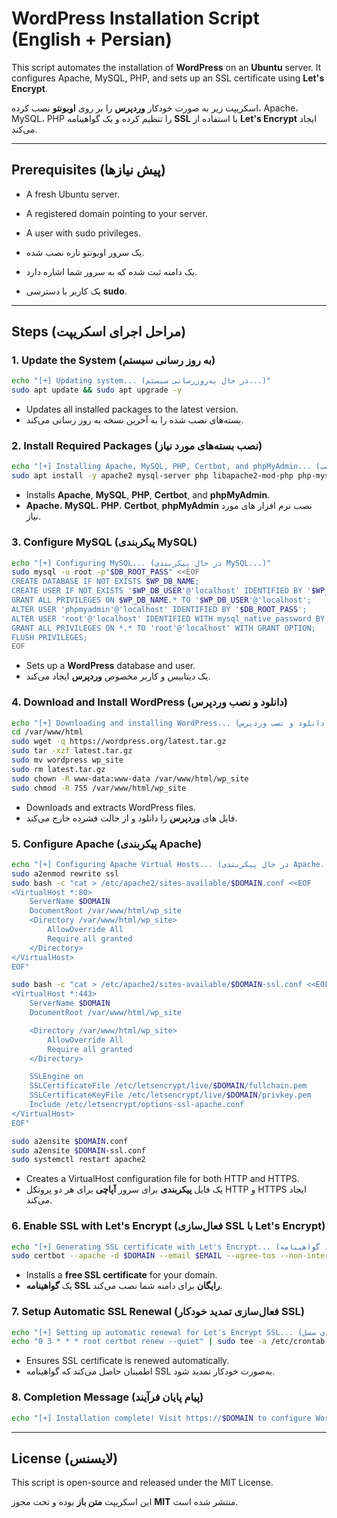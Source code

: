 # WordPress Installation Script (English + Persian)

This script automates the installation of **WordPress** on an **Ubuntu** server. It configures Apache, MySQL, PHP, and sets up an SSL certificate using **Let's Encrypt**.

اسکریپت زیر به صورت خودکار **وردپرس** را بر روی **اوبونتو** نصب کرده، Apache، MySQL، PHP را تنظیم کرده و یک گواهینامه **SSL** با استفاده از **Let's Encrypt** ایجاد می‌کند.

---

## Prerequisites (پیش‌ نیازها)
- A fresh Ubuntu server.
- A registered domain pointing to your server.
- A user with sudo privileges.

- یک سرور اوبونتو تازه نصب شده.
- یک دامنه ثبت شده که به سرور شما اشاره دارد.
- یک کاربر با دسترسی **sudo**.

---

## Steps (مراحل اجرای اسکریپت)

### 1. Update the System (به‌ روز رسانی سیستم)
```bash
echo "[+] Updating system... (در حال به‌روزرسانی سیستم...)"
sudo apt update && sudo apt upgrade -y
```
- Updates all installed packages to the latest version.
- بسته‌های نصب شده را به آخرین نسخه به‌ روز رسانی می‌کند.

### 2. Install Required Packages (نصب بسته‌های مورد نیاز)
```bash
echo "[+] Installing Apache, MySQL, PHP, Certbot, and phpMyAdmin... (نصب Apache، MySQL، PHP، Certbot و phpMyAdmin)"
sudo apt install -y apache2 mysql-server php libapache2-mod-php php-mysql php-cli php-curl php-zip php-xml unzip wget curl certbot python3-certbot-apache phpmyadmin
```
- Installs **Apache**, **MySQL**, **PHP**, **Certbot**, and **phpMyAdmin**.
- **Apache**، **MySQL**، **PHP**، **Certbot**, **phpMyAdmin** نصب نرم افزار های مورد نیاز. 

### 3. Configure MySQL (پیکربندی MySQL)
```bash
echo "[+] Configuring MySQL... (در حال پیکربندی MySQL...)"
sudo mysql -u root -p"$DB_ROOT_PASS" <<EOF
CREATE DATABASE IF NOT EXISTS $WP_DB_NAME;
CREATE USER IF NOT EXISTS '$WP_DB_USER'@'localhost' IDENTIFIED BY '$WP_DB_PASS';
GRANT ALL PRIVILEGES ON $WP_DB_NAME.* TO '$WP_DB_USER'@'localhost';
ALTER USER 'phpmyadmin'@'localhost' IDENTIFIED BY '$DB_ROOT_PASS';
ALTER USER 'root'@'localhost' IDENTIFIED WITH mysql_native_password BY '$DB_ROOT_PASS';
GRANT ALL PRIVILEGES ON *.* TO 'root'@'localhost' WITH GRANT OPTION;
FLUSH PRIVILEGES;
EOF
```
- Sets up a **WordPress** database and user.
- یک دیتابیس و کاربر مخصوص **وردپرس** ایجاد می‌کند.

### 4. Download and Install WordPress (دانلود و نصب وردپرس)
```bash
echo "[+] Downloading and installing WordPress... (دانلود و نصب وردپرس...)"
cd /var/www/html
sudo wget -q https://wordpress.org/latest.tar.gz
sudo tar -xzf latest.tar.gz
sudo mv wordpress wp_site
sudo rm latest.tar.gz
sudo chown -R www-data:www-data /var/www/html/wp_site
sudo chmod -R 755 /var/www/html/wp_site
```
- Downloads and extracts WordPress files.
- فایل‌ های **وردپرس** را دانلود و از حالت فشرده خارج می‌کند.

### 5. Configure Apache (پیکربندی Apache)
```bash
echo "[+] Configuring Apache Virtual Hosts... (در حال پیکربندی Apache...)"
sudo a2enmod rewrite ssl
sudo bash -c "cat > /etc/apache2/sites-available/$DOMAIN.conf <<EOF
<VirtualHost *:80>
    ServerName $DOMAIN
    DocumentRoot /var/www/html/wp_site
    <Directory /var/www/html/wp_site>
        AllowOverride All
        Require all granted
    </Directory>
</VirtualHost>
EOF"

sudo bash -c "cat > /etc/apache2/sites-available/$DOMAIN-ssl.conf <<EOF
<VirtualHost *:443>
    ServerName $DOMAIN
    DocumentRoot /var/www/html/wp_site

    <Directory /var/www/html/wp_site>
        AllowOverride All
        Require all granted
    </Directory>

    SSLEngine on
    SSLCertificateFile /etc/letsencrypt/live/$DOMAIN/fullchain.pem
    SSLCertificateKeyFile /etc/letsencrypt/live/$DOMAIN/privkey.pem
    Include /etc/letsencrypt/options-ssl-apache.conf
</VirtualHost>
EOF"

sudo a2ensite $DOMAIN.conf
sudo a2ensite $DOMAIN-ssl.conf
sudo systemctl restart apache2
```
- Creates a VirtualHost configuration file for both HTTP and HTTPS.
- یک فایل **پیکربندی** برای سرور **آپاچی** برای هر دو پروتکل HTTP و HTTPS ایجاد می‌کند.

### 6. Enable SSL with Let's Encrypt (فعال‌سازی SSL با Let's Encrypt)
```bash
echo "[+] Generating SSL certificate with Let's Encrypt... (ایجاد گواهینامه SSL با Let's Encrypt...)"
sudo certbot --apache -d $DOMAIN --email $EMAIL --agree-tos --non-interactive --redirect
```
- Installs a **free SSL certificate** for your domain.
- یک **گواهینامه SSL رایگان** برای دامنه شما نصب می‌کند.

### 7. Setup Automatic SSL Renewal (فعال‌سازی تمدید خودکار SSL)
```bash
echo "[+] Setting up automatic renewal for Let's Encrypt SSL... (پیکربندی سسل)"
echo "0 3 * * * root certbot renew --quiet" | sudo tee -a /etc/crontab > /dev/null
```
- Ensures SSL certificate is renewed automatically.
- اطمینان حاصل می‌کند که گواهینامه SSL به‌صورت خودکار تمدید شود.

### 8. Completion Message (پیام پایان فرآیند)
```bash
echo "[+] Installation complete! Visit https://$DOMAIN to configure WordPress. (نصب کامل شد! برای پیکربندی وردپرس به https://$DOMAIN مراجعه کنید.)"
```

---

## License (لایسنس)
This script is open-source and released under the MIT License.

این اسکریپت **متن باز** بوده و تحت مجوز **MIT** منتشر شده است.
